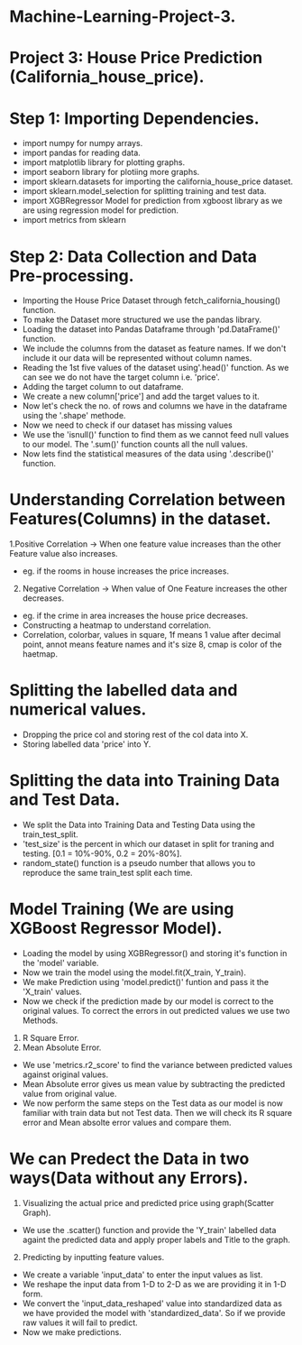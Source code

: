# Machine-Learning-Project-3.
# Project 3: House Price Prediction (California_house_price).

# Step 1: Importing Dependencies.
* import numpy for numpy arrays.
* import pandas for reading data.
* import matplotlib library for plotting graphs.
* import seaborn library for plotiing more graphs.
* import sklearn.datasets for importing the california_house_price dataset.
* import sklearn.model_selection for splitting training and test data.
* import XGBRegressor Model for prediction from xgboost library as we are using regression model for prediction.
* import metrics from sklearn

# Step 2: Data Collection and Data Pre-processing.
* Importing the House Price Dataset through fetch_california_housing() function.
* To make the Dataset more structured we use the pandas library.
* Loading the dataset into Pandas Dataframe through 'pd.DataFrame()' function.
* We include the columns from the dataset as feature names. If we don't include it our data will be represented without column names.
* Reading the 1st five values of the dataset using'.head()' function. As we can see we do not have the target column i.e. 'price'.
* Adding the target column to out dataframe.
* We create a new column['price'] and add the target values to it.
* Now let's check the no. of rows and columns we have in the dataframe using the '.shape' methode.
* Now we need to check if our dataset has missing values
* We use the 'isnull()' function to find them as we cannot feed null values to our model. The '.sum()' function counts all the null values.
* Now lets find the statistical measures of the data using '.describe()' function.

# Understanding Correlation between Features(Columns) in the dataset.
1.Positive Correlation ->  When one feature value increases than the other Feature value also increases.
* eg. if the rooms in house increases the price increases.
2. Negative Correlation -> When value of One Feature increases the other decreases.
* eg. if the crime in area increases the house price decreases.
* Constructing a heatmap to understand correlation.
* Correlation, colorbar, values in square, 1f means 1 value after decimal point, annot means feature names and it's size 8, cmap is color of the haetmap.

# Splitting the labelled data and numerical values.
* Dropping the price col and storing rest of the col data into X.
* Storing labelled data 'price' into Y.

# Splitting the data into Training Data and Test Data.
* We split the Data into Training Data and Testing Data using the train_test_split.
* 'test_size' is the percent in which our dataset in split for traning and testing. [0.1 = 10%-90%, 0.2 = 20%-80%].
* random_state() function is a pseudo number that allows you to reproduce the same train_test split each time.

# Model Training (We are using XGBoost Regressor Model).
* Loading the model by using XGBRegressor() and storing it's function in the 'model' variable. 
* Now we train the model using the model.fit(X_train, Y_train).
* We make Prediction using 'model.predict()' funtion and pass it the 'X_train' values.
* Now we check if the prediction made by our model is correct to the original values. To correct the errors in out predicted values we use two Methods.
1. R Square Error.
2. Mean Absolute Error.
* We use 'metrics.r2_score' to find the variance between predicted values against original values.
* Mean Absolute error gives us mean value by subtracting the predicted value from original value.
* We now perform the same steps on the Test data as our model is now familiar with train data but not Test data. Then we will check its R square error and Mean absolte error values and compare them.

# We can Predect the Data in two ways(Data without any Errors).
1. Visualizing the actual price and predicted price using graph(Scatter Graph).
* We use the .scatter() function and provide the 'Y_train' labelled data againt the predicted data and apply proper labels and Title to the graph.
2. Predicting by inputting feature values.
* We create a variable 'input_data' to enter the input values as list.
* We reshape the input data from 1-D to 2-D as we are providing it in 1-D form.
* We convert the 'input_data_reshaped' value into standardized data as we have provided the model with 'standardized_data'. So if we provide raw values it will fail to predict.
* Now we make predictions.
